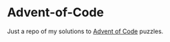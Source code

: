 # Advent-of-Code
Just a repo of my solutions to [Advent of Code](http://adventofcode.com/) puzzles.
